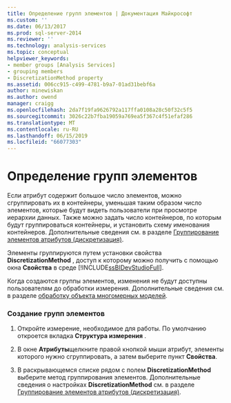 ```yaml
---
title: Определение групп элементов | Документация Майкрософт
ms.custom: ''
ms.date: 06/13/2017
ms.prod: sql-server-2014
ms.reviewer: ''
ms.technology: analysis-services
ms.topic: conceptual
helpviewer_keywords:
- member groups [Analysis Services]
- grouping members
- DiscretizationMethod property
ms.assetid: 006cc915-c499-4781-b9a7-01ad31bebf6a
author: minewiskan
ms.author: owend
manager: craigg
ms.openlocfilehash: 2da7f19fa9626792a117ffa0108a28c50f32c5f5
ms.sourcegitcommit: 3026c22b7fba19059a769ea5f367c4f51efaf286
ms.translationtype: MT
ms.contentlocale: ru-RU
ms.lasthandoff: 06/15/2019
ms.locfileid: "66077303"
---
```

# <a name="define-member-groups"></a>Определение групп элементов
  Если атрибут содержит большое число элементов, можно сгруппировать их в контейнеры, уменьшая таким образом число элементов, которые будут видеть пользователи при просмотре иерархии данных. Также можно задать число контейнеров, по которым будут группироваться контейнеры, и установить схему именования контейнеров. Дополнительные сведения см. в разделе [Группирование элементов атрибутов (дискретизация)](attribute-properties-group-attribute-members.md).  
  
 Элементы группируются путем установки свойства **DiscretizationMethod** , доступ к которому можно получить с помощью окна **Свойства** в среде [!INCLUDE[ssBIDevStudioFull](../../includes/ssbidevstudiofull-md.md)].  
  
 Когда создаются группы элементов, изменения не будут доступны пользователям до обработки измерения. Дополнительные сведения см. в разделе [обработку объекта многомерных моделей](processing-a-multidimensional-model-analysis-services.md).  
  
### <a name="to-create-member-groups"></a>Создание групп элементов  
  
1.  Откройте измерение, необходимое для работы. По умолчанию откроется вкладка **Структура измерения** .  
  
2.  В окне **Атрибуты**щелкните правой кнопкой мыши атрибут, элементы которого нужно сгруппировать, а затем выберите пункт **Свойства**.  
  
3.  В раскрывающемся списке рядом с полем **DiscretizationMethod** выберите метод группирования элементов. Дополнительные сведения о настройках **DiscretizationMethod** см. в разделе [Группирование элементов атрибутов (дискретизация)](attribute-properties-group-attribute-members.md).  
  
  
